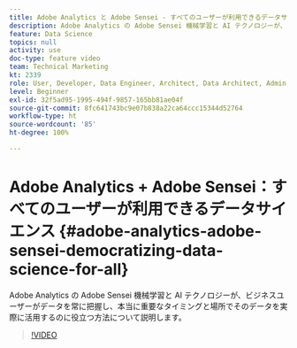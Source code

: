 ```yaml
---
title: Adobe Analytics と Adobe Sensei - すべてのユーザーが利用できるデータサイエンス
description: Adobe Analytics の Adobe Sensei 機械学習と AI テクノロジーが、ビジネスユーザーがデータを常に把握し、本当に重要なタイミングと場所でそのデータを実際に活用するのに役立つ方法について説明します。
feature: Data Science
topics: null
activity: use
doc-type: feature video
team: Technical Marketing
kt: 2339
role: User, Developer, Data Engineer, Architect, Data Architect, Admin, Leader
level: Beginner
exl-id: 32f5ad95-1995-494f-9857-165bb81ae04f
source-git-commit: 8fc641743bc9e07b838a22ca64ccc15344d52764
workflow-type: ht
source-wordcount: '85'
ht-degree: 100%

---
```


# Adobe Analytics + Adobe Sensei：すべてのユーザーが利用できるデータサイエンス {#adobe-analytics-adobe-sensei-democratizing-data-science-for-all}

Adobe Analytics の Adobe Sensei 機械学習と AI テクノロジーが、ビジネスユーザーがデータを常に把握し、本当に重要なタイミングと場所でそのデータを実際に活用するのに役立つ方法について説明します。

>[!VIDEO](https://video.tv.adobe.com/v/25838/?quality=12&learn=on)
